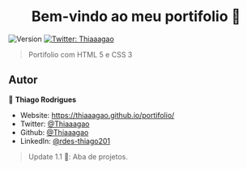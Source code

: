 <h1 align="center">Bem-vindo ao meu portifolio 👋</h1>
<p>
  <img alt="Version" src="https://img.shields.io/badge/version-1.0-blue.svg?cacheSeconds=2592000" />
  <a href="https://twitter.com/Thiaaagao" target="_blank">
    <img alt="Twitter: Thiaaagao" src="https://img.shields.io/twitter/follow/Thiaaagao.svg?style=social" />
  </a>
</p>

> Portifolio com HTML 5 e CSS 3

## Autor

👤 **Thiago Rodrigues**

* Website: https://thiaaagao.github.io/portifolio/
* Twitter: [@Thiaaagao](https://twitter.com/Thiaaagao)
* Github: [@Thiaaagao](https://github.com/Thiaaagao)
* LinkedIn: [@rdes-thiago201](https://linkedin.com/in/rdes-thiago201)

> Update 1.1 🚀: Aba de projetos.
